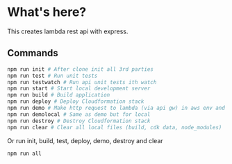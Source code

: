# What's here?

This creates lambda rest api with express.

## Commands

```bash
npm run init # After clone init all 3rd parties
npm run test # Run unit tests
npm run testwatch # Run api unit tests ith watch
npm run start # Start local development server
npm run build # Build application
npm run deploy # Deploy Cloudformation stack
npm run demo # Make http request to lambda (via api gw) in aws env and display response
npm run demolocal # Same as demo but for local
npm run destroy # Destroy Cloudformation stack
npm run clear # Clear all local files (build, cdk data, node_modules)
```

Or run init, build, test, deploy, demo, destroy and clear

```bash
npm run all
```